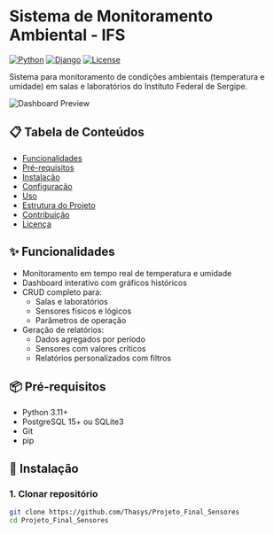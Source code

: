 # Sistema de Monitoramento Ambiental - IFS

[![Python](https://img.shields.io/badge/Python-3.11%2B-blue)](https://www.python.org/)
[![Django](https://img.shields.io/badge/Django-4.2-brightgreen)](https://www.djangoproject.com/)
[![License](https://img.shields.io/badge/License-MIT-green)](https://opensource.org/licenses/MIT)

Sistema para monitoramento de condições ambientais (temperatura e umidade) em salas e laboratórios do Instituto Federal de Sergipe.

![Dashboard Preview](screenshots/dashboard.png)

## 📋 Tabela de Conteúdos
- [Funcionalidades](#✨-funcionalidades)
- [Pré-requisitos](#📦-pré-requisitos)
- [Instalação](#🚀-instalação)
- [Configuração](#⚙️-configuração)
- [Uso](#💻-uso)
- [Estrutura do Projeto](#📂-estrutura-do-projeto)
- [Contribuição](#🤝-contribuição)
- [Licença](#📄-licença)

## ✨ Funcionalidades
- Monitoramento em tempo real de temperatura e umidade
- Dashboard interativo com gráficos históricos
- CRUD completo para:
  - Salas e laboratórios
  - Sensores físicos e lógicos
  - Parâmetros de operação
- Geração de relatórios:
  - Dados agregados por período
  - Sensores com valores críticos
  - Relatórios personalizados com filtros

## 📦 Pré-requisitos
- Python 3.11+
- PostgreSQL 15+ ou SQLite3
- Git
- pip

## 🚀 Instalação

### 1. Clonar repositório
```bash
git clone https://github.com/Thasys/Projeto_Final_Sensores
cd Projeto_Final_Sensores